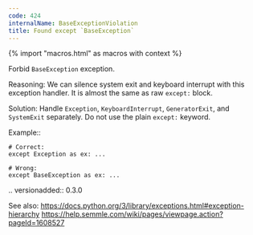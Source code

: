 ```yaml
---
code: 424
internalName: BaseExceptionViolation
title: Found except `BaseException`
---
```


{% import "macros.html" as macros with context %}


Forbid ``BaseException`` exception.

Reasoning:
    We can silence system exit and keyboard interrupt
    with this exception handler.
    It is almost the same as raw ``except:`` block.

Solution:
    Handle ``Exception``, ``KeyboardInterrupt``,
    ``GeneratorExit``, and ``SystemExit`` separately.
    Do not use the plain ``except:`` keyword.

Example::

    # Correct:
    except Exception as ex: ...

    # Wrong:
    except BaseException as ex: ...

.. versionadded:: 0.3.0

See also:
    https://docs.python.org/3/library/exceptions.html#exception-hierarchy
    https://help.semmle.com/wiki/pages/viewpage.action?pageId=1608527